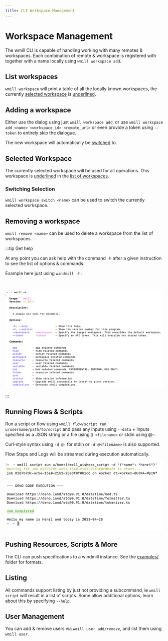 ```yaml
---
title: CLI Workspace Management
---
```


# Workspace Management

The wmill CLI is capable of handling working with many remotes & workspaces.
Each combination of remote & workspace is registered with together with a name
locally using `wmill workspace add`.

## List workspaces

`wmill workspace` will print a table of all the locally known workspaces, the
currently [selected workspace](#selected-workspace) is <ins>underlined</ins>.

## Adding a workspace

Either use the dialog using just `wmill workspace add`, or use
`wmill workspace add <name> <workspace_id> <remote_url>` or even provide a token
using `--token` to entirely skip the dialogue.

The new workspace will automatically be [switched](#switching-selection) to.

## Selected Workspace

The currently selected workspace will be used for all operations. This workspace
is <ins>underlined</ins> in the [list of workspaces](#list-workspaces).

### Switching Selection

`wmill workspace switch <name>` can be used to switch the currently selected
workspace.

## Removing a workspace

`wmill remove <name>` can be used to delete a workspace from the list of
workspaces.

:::tip Get help

At any point you can ask help with the command `-h` after a given instruction to see the list of options & commands.

Example here just using `windmill -h`:

<br/>

![CLI help](./cli_help.png)

:::

## Running Flows & Scripts

Run a script or flow using `wmill flow/script run u/username/path/to/script` and
pass any inputs using `--data` +  Inputs specified as a JSON string or a file using `@ <filename>` or stdin using @-.

Curl-style syntax using `-d @-` for stdin or `-d @<filename>` is also supported.

Flow Steps and Logs will be streamed during execution automatically.

![CLI input example](./cli_inputs_example.png)

## Pushing Resources, Scripts & More

The CLI can push specifications to a windmill instance. See the
[examples/](https://github.com/windmill-labs/windmill/tree/main/cli/examples) folder for formats.

## Listing

All commands support listing by just not providing a subcommand, ie
`wmill script` will result in a list of scripts. Some allow additional options,
learn about this by specifying `--help`.

## User Management

You can add & remove users via `wmill user add/remove`, and list them using
`wmill user`.